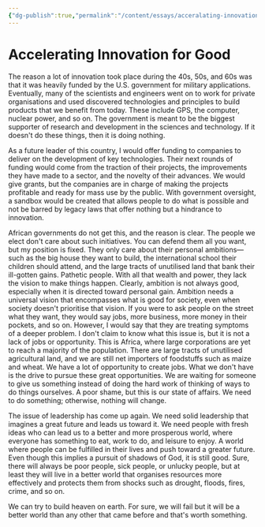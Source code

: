 ```yaml
---
{"dg-publish":true,"permalink":"/content/essays/acceralating-innovation-for-good/","noteIcon":"2"}
---
```


# Accelerating Innovation for Good

The reason a lot of innovation took place during the 40s, 50s, and 60s was that it was heavily funded by the U.S. government for military applications. Eventually, many of the scientists and engineers went on to work for private organisations and used discovered technologies and principles to build products that we benefit from today. These include GPS, the computer, nuclear power, and so on. The government is meant to be the biggest supporter of research and development in the sciences and technology. If it doesn't do these things, then it is doing nothing.

As a future leader of this country, I would offer funding to companies to deliver on the development of key technologies. Their next rounds of funding would come from the traction of their projects, the improvements they have made to a sector, and the novelty of their advances. We would give grants, but the companies are in charge of making the projects profitable and ready for mass use by the public. With government oversight, a sandbox would be created that allows people to do what is possible and not be barred by legacy laws that offer nothing but a hindrance to innovation. 

African governments do not get this, and the reason is clear. The people we elect don't care about such initiatives. You can defend them all you want, but my position is fixed. They only care about their personal ambitions—such as the big house they want to build, the international school their children should attend, and the large tracts of unutilised land that bank their ill-gotten gains. Pathetic people. With all that wealth and power, they lack the vision to make things happen. Clearly, ambition is not always good, especially when it is directed toward personal gain. Ambition needs a universal vision that encompasses what is good for society, even when society doesn't prioritise that vision. If you were to ask people on the street what they want, they would say jobs, more business, more money in their pockets, and so on. However, I would say that they are treating symptoms of a deeper problem. I don't claim to know what this issue is, but it is not a lack of jobs or opportunity. This is Africa, where large corporations are yet to reach a majority of the population. There are large tracts of unutilised agricultural land, and we are still net importers of foodstuffs such as maize and wheat. We have a lot of opportunity to create jobs. What we don't have is the drive to pursue these great opportunities. We are waiting for someone to give us something instead of doing the hard work of thinking of ways to do things ourselves. A poor shame, but this is our state of affairs. We need to do something; otherwise, nothing will change. 

The issue of leadership has come up again. We need solid leadership that imagines a great future and leads us toward it. We need people with fresh ideas who can lead us to a better and more prosperous world, where everyone has something to eat, work to do, and leisure to enjoy. A world where people can be fulfilled in their lives and push toward a greater future. Even though this implies a pursuit of shadows of God, it is still good. Sure, there will always be poor people, sick people, or unlucky people, but at least they will live in a better world that organises resources more effectively and protects them from shocks such as drought, floods, fires, crime, and so on. 

We can try to build heaven on earth. For sure, we will fail but it will be a better world than any other that came before and that's worth something.